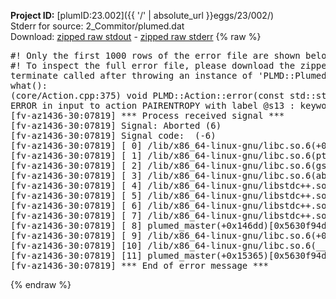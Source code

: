 **Project ID:** [plumID:23.002]({{ '/' | absolute_url }}eggs/23/002/)  
Stderr for source:  2_Commitor/plumed.dat   
Download: [zipped raw stdout](plumed.dat.plumed_master.stdout.txt.zip) - [zipped raw stderr](plumed.dat.plumed_master.stderr.txt.zip) 
{% raw %}
<pre>
#! Only the first 1000 rows of the error file are shown below
#! To inspect the full error file, please download the zipped raw stderr file above
terminate called after throwing an instance of 'PLMD::Plumed::ExceptionError'
what():
(core/Action.cpp:375) void PLMD::Action::error(const std::string&) const
ERROR in input to action PAIRENTROPY with label @s13 : keyword GRID_BIN is compulsory for this action
[fv-az1436-30:07819] *** Process received signal ***
[fv-az1436-30:07819] Signal: Aborted (6)
[fv-az1436-30:07819] Signal code:  (-6)
[fv-az1436-30:07819] [ 0] /lib/x86_64-linux-gnu/libc.so.6(+0x45330)[0x7f53c0845330]
[fv-az1436-30:07819] [ 1] /lib/x86_64-linux-gnu/libc.so.6(pthread_kill+0x11c)[0x7f53c089eb2c]
[fv-az1436-30:07819] [ 2] /lib/x86_64-linux-gnu/libc.so.6(gsignal+0x1e)[0x7f53c084527e]
[fv-az1436-30:07819] [ 3] /lib/x86_64-linux-gnu/libc.so.6(abort+0xdf)[0x7f53c08288ff]
[fv-az1436-30:07819] [ 4] /lib/x86_64-linux-gnu/libstdc++.so.6(+0xa5ff5)[0x7f53c0ca5ff5]
[fv-az1436-30:07819] [ 5] /lib/x86_64-linux-gnu/libstdc++.so.6(+0xbb0da)[0x7f53c0cbb0da]
[fv-az1436-30:07819] [ 6] /lib/x86_64-linux-gnu/libstdc++.so.6(_ZSt10unexpectedv+0x0)[0x7f53c0ca5a55]
[fv-az1436-30:07819] [ 7] /lib/x86_64-linux-gnu/libstdc++.so.6(+0xa5a6f)[0x7f53c0ca5a6f]
[fv-az1436-30:07819] [ 8] plumed_master(+0x146dd)[0x5630f94d36dd]
[fv-az1436-30:07819] [ 9] /lib/x86_64-linux-gnu/libc.so.6(+0x2a1ca)[0x7f53c082a1ca]
[fv-az1436-30:07819] [10] /lib/x86_64-linux-gnu/libc.so.6(__libc_start_main+0x8b)[0x7f53c082a28b]
[fv-az1436-30:07819] [11] plumed_master(+0x15365)[0x5630f94d4365]
[fv-az1436-30:07819] *** End of error message ***
</pre>
{% endraw %}
